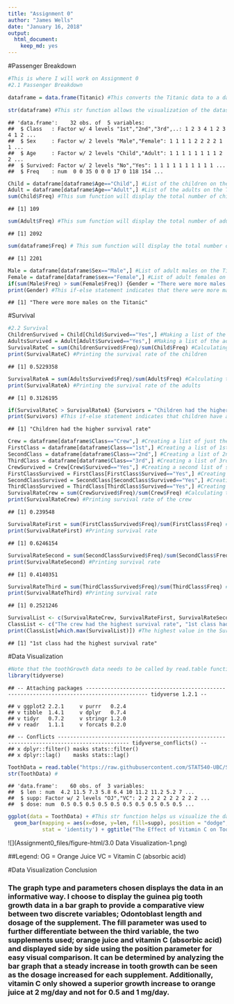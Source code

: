 ```yaml
---
title: "Assignment 0"
author: "James Wells"
date: "January 16, 2018"
output: 
  html_document: 
    keep_md: yes
---
```




#Passenger Breakdown

```r
#This is where I will work on Assignment 0
#2.1 Passenger Breakdown

dataframe = data.frame(Titanic) #This converts the Titanic data to a data frame format

str(dataframe) #This str function allows the visualization of the dataset
```

```
## 'data.frame':	32 obs. of  5 variables:
##  $ Class   : Factor w/ 4 levels "1st","2nd","3rd",..: 1 2 3 4 1 2 3 4 1 2 ...
##  $ Sex     : Factor w/ 2 levels "Male","Female": 1 1 1 1 2 2 2 2 1 1 ...
##  $ Age     : Factor w/ 2 levels "Child","Adult": 1 1 1 1 1 1 1 1 2 2 ...
##  $ Survived: Factor w/ 2 levels "No","Yes": 1 1 1 1 1 1 1 1 1 1 ...
##  $ Freq    : num  0 0 35 0 0 0 17 0 118 154 ...
```

```r
Child = dataframe[dataframe$Age=="Child",] #List of the children on the Titanic
Adult = dataframe[dataframe$Age=="Adult",] #List of the adults on the Titanic
sum(Child$Freq) #This sum function will display the total number of children on the Titanic
```

```
## [1] 109
```

```r
sum(Adult$Freq) #This sum function will display the total number of adults on the Titanic
```

```
## [1] 2092
```

```r
sum(dataframe$Freq) # This sum function will display the total number of people on the Titanic
```

```
## [1] 2201
```

```r
Male = dataframe[dataframe$Sex=="Male",] #List of adult males on the Titanic
Female = dataframe[dataframe$sex=="Female",] #List of adult females on the Titanic
if(sum(Male$Freq) > sum(Female$Freq)) {Gender = "There were more males on the Titanic"} else {Gender = "There were more females on the Titanic"}
print(Gender) #This if-else statement indicates that there were more males on the Titanic
```

```
## [1] "There were more males on the Titanic"
```
#Survival

```r
#2.2 Survival
ChildrenSurvived = Child[Child$Survived=="Yes",] #Making a list of the children who survived
AdultsSurvived = Adult[Adult$Survived=="Yes",] #Making a list of the adults who survived
SurvivalRateC = sum(ChildrenSurvived$Freq)/sum(Child$Freq) #Calculating the survival rate of children on the Titanic
print(SurvivalRateC) #Printing the survival rate of the children
```

```
## [1] 0.5229358
```

```r
SurvivalRateA = sum(AdultsSurvived$Freq)/sum(Adult$Freq) #Calculating the survival rate of the adults on the Titanic
print(SurvivalRateA) #Printing the survival rate of the adults
```

```
## [1] 0.3126195
```

```r
if(SurvivalRateC > SurvivalRateA) {Survivors = "Children had the higher survival rate"} else {Survivors = "Adults had the higher survival rate"}
print(Survivors) #This if-else statement indicates that children have a higher survival rate
```

```
## [1] "Children had the higher survival rate"
```

```r
Crew = dataframe[dataframe$Class=="Crew",] #Creating a list of just the crew
FirstClass = dataframe[dataframe$Class=="1st",] #Creating a list of 1st class passengers 
SecondClass = dataframe[dataframe$Class=="2nd",] #Creating a list of 2nd class passengers
ThirdClass = dataframe[dataframe$Class=="3rd",] #Creating a list of 3rd class passengers
CrewSurvived = Crew[Crew$Survived=="Yes",] #Creating a second list of survived crew members
FirstClassSurvived = FirstClass[FirstClass$Survived=="Yes",] #Creating a second list of survived 1st class passengers
SecondClassSurvived = SecondClass[SecondClass$Survived=="Yes",] #Creating a second list of survived 2nd class passengers
ThirdClassSurvived = ThirdClass[ThirdClass$Survived=="Yes",] #Creating a second list of 3rd class passengers
SurvivalRateCrew = sum(CrewSurvived$Freq)/sum(Crew$Freq) #Calculating the crew members' survival rate
print(SurvivalRateCrew) #Printing survival rate of the crew
```

```
## [1] 0.239548
```

```r
SurvivalRateFirst = sum(FirstClassSurvived$Freq)/sum(FirstClass$Freq) #Calculating the 1st class passengers' survival rate
print(SurvivalRateFirst) #Printing survival rate
```

```
## [1] 0.6246154
```

```r
SurvivalRateSecond = sum(SecondClassSurvived$Freq)/sum(SecondClass$Freq) #Calculating the 2nd class passengers' survival rate
print(SurvivalRateSecond) #Printing survival rate
```

```
## [1] 0.4140351
```

```r
SurvivalRateThird = sum(ThirdClassSurvived$Freq)/sum(ThirdClass$Freq) #Calculating the 3rd class passengers' survival rate
print(SurvivalRateThird) #Printing survival rate
```

```
## [1] 0.2521246
```

```r
SurvivalList <- c(SurvivalRateCrew, SurvivalRateFirst, SurvivalRateSecond, SurvivalRateThird) #A list to compile the 4 survival rates
ClassList <- c("The crew had the highest survival rate", "1st class had the highest survival rate", "2nd class had the highest survival rate", "3rd class had the highest survival rate") #A list to hold the names of the 4 classes in the same order as the SurvivalList
print(ClassList[which.max(SurvivalList)]) #The highest value in the SurvivalList will be used to print the name of from the ClassList using the which.max function
```

```
## [1] "1st class had the highest survival rate"
```
#Data Visualization

```r
#Note that the toothGrowth data needs to be called by read.table function)
library(tidyverse)
```

```
## -- Attaching packages ------------------------------------------------------------------------------------------ tidyverse 1.2.1 --
```

```
## v ggplot2 2.2.1     v purrr   0.2.4
## v tibble  1.4.1     v dplyr   0.7.4
## v tidyr   0.7.2     v stringr 1.2.0
## v readr   1.1.1     v forcats 0.2.0
```

```
## -- Conflicts --------------------------------------------------------------------------------------------- tidyverse_conflicts() --
## x dplyr::filter() masks stats::filter()
## x dplyr::lag()    masks stats::lag()
```

```r
ToothData = read.table("https://raw.githubusercontent.com/STAT540-UBC/STAT540-UBC.github.io/master/homework/practice_assignment/guinea_pigs_tooth_growth.txt", header = TRUE) #This read.table function is loading the data from a website
str(ToothData) #
```

```
## 'data.frame':	60 obs. of  3 variables:
##  $ len : num  4.2 11.5 7.3 5.8 6.4 10 11.2 11.2 5.2 7 ...
##  $ supp: Factor w/ 2 levels "OJ","VC": 2 2 2 2 2 2 2 2 2 2 ...
##  $ dose: num  0.5 0.5 0.5 0.5 0.5 0.5 0.5 0.5 0.5 0.5 ...
```

```r
ggplot(data = ToothData) + #This str function helps us visualize the data in a compact form
  geom_bar(mapping = aes(x=dose, y=len, fill=supp), position = "dodge",
           stat = 'identity') + ggtitle("The Effect of Vitamin C on Tooth Growth in Guinea Pigs") + xlab("Supplement dosage (mg/day)") + ylab("Odontoblast Length") #The ToothData is displayed using a ggplot bar graph 
```

![](Assignment0_files/figure-html/3.0 Data Visualization-1.png)<!-- -->

##Legend: OG = Orange Juice VC = Vitamin C (absorbic acid)

#Data Visualization Conclusion
### The graph type and parameters chosen displays the data in an informative way. I choose to display the guinea pig tooth growth data in a bar graph to provide a comparative view between two discrete variables; Odontoblast length and dosage of the supplement. The fill parameter was used to further differentiate between the third variable, the two supplements used; orange juice and vitamin C (absorbic acid) and displayed side by side using the position parameter for easy visual comparison. It can be determined by analyzing the bar graph that a steady increase in tooth growth can be seen as the dosage increased for each supplement. Additionally, vitamin C only showed a superior growth increase to orange juice at 2 mg/day and not for 0.5 and 1 mg/day.



